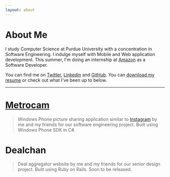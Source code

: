 ```yaml
---
layout: about
---
```


About Me
========

I study Computer Science at Purdue University with a concentration in Software Engineering. I indulge myself with Mobile and Web application development. This summer, I'm doing an internship at [Amazon] as a Software Developer.

You can find me on [Twitter][], [Linkedin][] and [GitHub][]. You can [download my resume][] or check out what I've been up to below.

---

[Metrocam][]
============

> Windows Phone picture sharing application similar to [Instagram][] by me and my friends for our software engineering project. Built using Windows Phone SDK in C#.

Dealchan
========

>Deal aggregator website by me and my friends for our senior design project. Built using Ruby on Rails. Soon to be released.



[Twitter]:				http://twitter.com/jamesmajunyan 			"Follow"
[Linkedin]:				http://www.linkedin.com/in/junyanma 		"Connect"
[GitHub]:				http://github.com/jamesma 					"Collaborate"
[Instagram]:			http://instagr.am/							"Instagram"
[Amazon]:				http://amazon.com/							"Amazon"

[download my resume]:	/resume/jamesma_resume.pdf 					"Resume"

[Metrocam]:				http://metrocam.cloudapp.net/				"Metrocam"